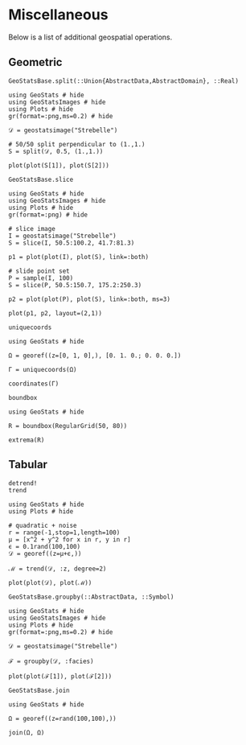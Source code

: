 # Miscellaneous

Below is a list of additional geospatial operations.

## Geometric

```@docs
GeoStatsBase.split(::Union{AbstractData,AbstractDomain}, ::Real)
```

```@example
using GeoStats # hide
using GeoStatsImages # hide
using Plots # hide
gr(format=:png,ms=0.2) # hide

𝒟 = geostatsimage("Strebelle")

# 50/50 split perpendicular to (1.,1.)
S = split(𝒟, 0.5, (1.,1.))

plot(plot(S[1]), plot(S[2]))
```

```@docs
GeoStatsBase.slice
```

```@example
using GeoStats # hide
using GeoStatsImages # hide
using Plots # hide
gr(format=:png) # hide

# slice image
I = geostatsimage("Strebelle")
S = slice(I, 50.5:100.2, 41.7:81.3)

p1 = plot(plot(I), plot(S), link=:both)

# slide point set
P = sample(I, 100)
S = slice(P, 50.5:150.7, 175.2:250.3)

p2 = plot(plot(P), plot(S), link=:both, ms=3)

plot(p1, p2, layout=(2,1))
```

```@docs
uniquecoords
```

```@example
using GeoStats # hide

Ω = georef((z=[0, 1, 0],), [0. 1. 0.; 0. 0. 0.])

Γ = uniquecoords(Ω)

coordinates(Γ)
```

```@docs
boundbox
```

```@example
using GeoStats # hide

R = boundbox(RegularGrid(50, 80))

extrema(R)
```

## Tabular

```@docs
detrend!
trend
```

```@example
using GeoStats # hide
using Plots # hide

# quadratic + noise
r = range(-1,stop=1,length=100)
μ = [x^2 + y^2 for x in r, y in r]
ϵ = 0.1rand(100,100)
𝒟 = georef((z=μ+ϵ,))

ℳ = trend(𝒟, :z, degree=2)

plot(plot(𝒟), plot(ℳ))
```

```@docs
GeoStatsBase.groupby(::AbstractData, ::Symbol)
```

```@example
using GeoStats # hide
using GeoStatsImages # hide
using Plots # hide
gr(format=:png,ms=0.2) # hide

𝒟 = geostatsimage("Strebelle")

ℱ = groupby(𝒟, :facies)

plot(plot(ℱ[1]), plot(ℱ[2]))
```

```@docs
GeoStatsBase.join
```

```@example
using GeoStats # hide

Ω = georef((z=rand(100,100),))

join(Ω, Ω)
```